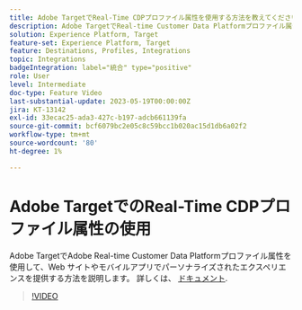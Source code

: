 ```yaml
---
title: Adobe TargetでReal-Time CDPプロファイル属性を使用する方法を教えてください。
description: Adobe TargetでReal-time Customer Data Platformプロファイル属性を使用して、Web サイトやモバイルアプリでパーソナライズされたエクスペリエンスを提供する方法を説明します。
solution: Experience Platform, Target
feature-set: Experience Platform, Target
feature: Destinations, Profiles, Integrations
topic: Integrations
badgeIntegration: label="統合" type="positive"
role: User
level: Intermediate
doc-type: Feature Video
last-substantial-update: 2023-05-19T00:00:00Z
jira: KT-13142
exl-id: 33ecac25-ada3-427c-b197-adcb661139fa
source-git-commit: bcf6079bc2e05c8c59bcc1b020ac15d1db6a02f2
workflow-type: tm+mt
source-wordcount: '80'
ht-degree: 1%

---
```


# Adobe TargetでのReal-Time CDPプロファイル属性の使用

Adobe TargetでAdobe Real-time Customer Data Platformプロファイル属性を使用して、Web サイトやモバイルアプリでパーソナライズされたエクスペリエンスを提供する方法を説明します。 詳しくは、 [ドキュメント](https://experienceleague.adobe.com/docs/target/using/integrate/integrating-with-rtcdp.html).

>[!VIDEO](https://video.tv.adobe.com/v/3419318/?learn=on)

